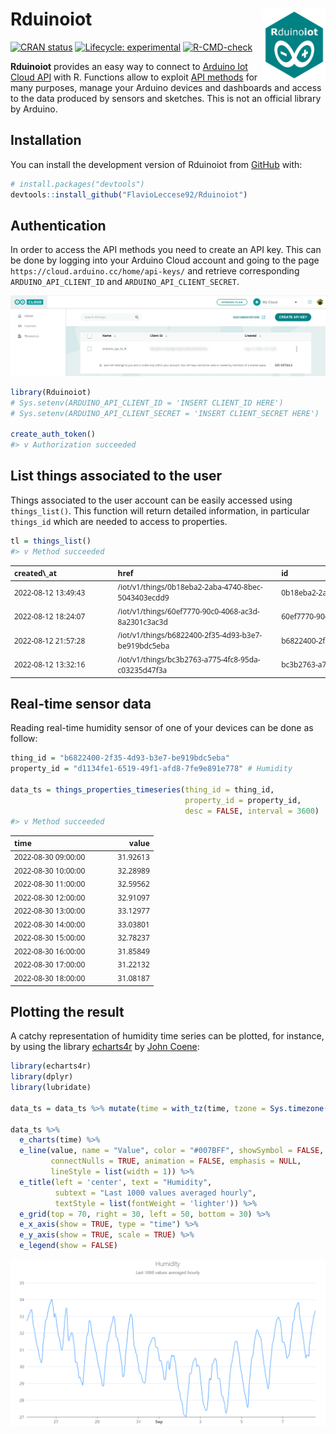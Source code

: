 
<!-- README.md is generated from README.Rmd. Please edit that file -->

# Rduinoiot <img src="man/figures/logo.png" align="right" width="100px">

<!-- badges: start -->

[![CRAN
status](https://www.r-pkg.org/badges/version/Rduinoiot)](https://CRAN.R-project.org/package=Rduinoiot)
[![Lifecycle:
experimental](https://img.shields.io/badge/lifecycle-experimental-orange.svg)](https://lifecycle.r-lib.org/articles/stages.html#experimental)
[![R-CMD-check](https://github.com/FlavioLeccese92/Rduinoiot/workflows/R-CMD-check/badge.svg)](https://github.com/FlavioLeccese92/Rduinoiot/actions)
<!-- badges: end -->

**Rduinoiot** provides an easy way to connect to [Arduino Iot Cloud
API](https://create.arduino.cc/iot/) with R. Functions allow to exploit
[API methods](https://www.arduino.cc/reference/en/iot/api/) for many
purposes, manage your Arduino devices and dashboards and access to the
data produced by sensors and sketches. This is not an official library
by Arduino.

## Installation

You can install the development version of Rduinoiot from
[GitHub](https://github.com/) with:

``` r
# install.packages("devtools")
devtools::install_github("FlavioLeccese92/Rduinoiot")
```

## Authentication

In order to access the API methods you need to create an API key. This
can be done by logging into your Arduino Cloud account and going to the
page `https://cloud.arduino.cc/home/api-keys/` and retrieve
corresponding `ARDUINO_API_CLIENT_ID` and `ARDUINO_API_CLIENT_SECRET`.

![](man/figures/readme-authentication.png)

``` r
library(Rduinoiot)
# Sys.setenv(ARDUINO_API_CLIENT_ID = 'INSERT CLIENT_ID HERE')
# Sys.setenv(ARDUINO_API_CLIENT_SECRET = 'INSERT CLIENT_SECRET HERE')

create_auth_token()
#> v Authorization succeeded
```

## List things associated to the user

Things associated to the user account can be easily accessed using
`things_list()`. This function will return detailed information, in
particular `things_id` which are needed to access to properties.

``` r
tl = things_list()
#> v Method succeeded
```

<table class=" lightable-paper table" style="font-family: &quot;Open Sans&quot;, sans-serif; width: auto !important; margin-left: auto; margin-right: auto; font-size: 12px; margin-left: auto; margin-right: auto;">
<thead>
<tr>
<th style="text-align:left;">
created\_at
</th>
<th style="text-align:left;">
href
</th>
<th style="text-align:left;">
id
</th>
<th style="text-align:left;">
name
</th>
<th style="text-align:right;">
properties\_count
</th>
<th style="text-align:left;">
sketch\_id
</th>
<th style="text-align:left;">
timezone
</th>
<th style="text-align:left;">
updated\_at
</th>
<th style="text-align:left;">
user\_id
</th>
<th style="text-align:left;">
device\_fqbn
</th>
<th style="text-align:left;">
device\_id
</th>
<th style="text-align:left;">
device\_name
</th>
<th style="text-align:left;">
device\_type
</th>
</tr>
</thead>
<tbody>
<tr>
<td style="text-align:left;min-width: 1.6in; ">
2022-08-12 13:49:43
</td>
<td style="text-align:left;min-width: 2.6in; ">
/iot/v1/things/0b18eba2-2aba-4740-8bec-5043403ecdd9
</td>
<td style="text-align:left;min-width: 2.6in; ">
0b18eba2-2aba-4740-8bec-5043403ecdd9
</td>
<td style="text-align:left;min-width: 2in; ">
Smart Garden
</td>
<td style="text-align:right;">
8
</td>
<td style="text-align:left;min-width: 2.6in; ">
7a8e48be-e77d-401c-8ef7-05bd6e7b4c27
</td>
<td style="text-align:left;">
America/New\_York
</td>
<td style="text-align:left;min-width: 1.6in; ">
2022-08-12 18:23:38
</td>
<td style="text-align:left;min-width: 2.6in; ">
fd39fa13-cbac-49ac-9316-cbdf452ba1c9
</td>
<td style="text-align:left;">
NA
</td>
<td style="text-align:left;min-width: 2.6in; ">
NA
</td>
<td style="text-align:left;">
NA
</td>
<td style="text-align:left;">
NA
</td>
</tr>
<tr>
<td style="text-align:left;min-width: 1.6in; ">
2022-08-12 18:24:07
</td>
<td style="text-align:left;min-width: 2.6in; ">
/iot/v1/things/60ef7770-90c0-4068-ac3d-8a2301c3ac3d
</td>
<td style="text-align:left;min-width: 2.6in; ">
60ef7770-90c0-4068-ac3d-8a2301c3ac3d
</td>
<td style="text-align:left;min-width: 2in; ">
Home Security Alarm
</td>
<td style="text-align:right;">
7
</td>
<td style="text-align:left;min-width: 2.6in; ">
87cbfdec-b965-4a04-814a-232f65ac2f8e
</td>
<td style="text-align:left;">
America/New\_York
</td>
<td style="text-align:left;min-width: 1.6in; ">
2022-08-12 18:42:09
</td>
<td style="text-align:left;min-width: 2.6in; ">
fd39fa13-cbac-49ac-9316-cbdf452ba1c9
</td>
<td style="text-align:left;">
NA
</td>
<td style="text-align:left;min-width: 2.6in; ">
NA
</td>
<td style="text-align:left;">
NA
</td>
<td style="text-align:left;">
NA
</td>
</tr>
<tr>
<td style="text-align:left;min-width: 1.6in; ">
2022-08-12 21:57:28
</td>
<td style="text-align:left;min-width: 2.6in; ">
/iot/v1/things/b6822400-2f35-4d93-b3e7-be919bdc5eba
</td>
<td style="text-align:left;min-width: 2.6in; ">
b6822400-2f35-4d93-b3e7-be919bdc5eba
</td>
<td style="text-align:left;min-width: 2in; ">
Personal Weather Station
</td>
<td style="text-align:right;">
5
</td>
<td style="text-align:left;min-width: 2.6in; ">
0ef1dc12-dd8f-477e-963a-f7734b5ff141
</td>
<td style="text-align:left;">
America/New\_York
</td>
<td style="text-align:left;min-width: 1.6in; ">
2022-08-12 21:59:46
</td>
<td style="text-align:left;min-width: 2.6in; ">
fd39fa13-cbac-49ac-9316-cbdf452ba1c9
</td>
<td style="text-align:left;">
arduino:samd:mkrwifi1010
</td>
<td style="text-align:left;min-width: 2.6in; ">
fa7ee291-8dc8-4713-92c7-9027969e4aa1
</td>
<td style="text-align:left;">
MFA
</td>
<td style="text-align:left;">
mkrwifi1010
</td>
</tr>
<tr>
<td style="text-align:left;min-width: 1.6in; ">
2022-08-12 13:32:16
</td>
<td style="text-align:left;min-width: 2.6in; ">
/iot/v1/things/bc3b2763-a775-4fc8-95da-c03235d47f3a
</td>
<td style="text-align:left;min-width: 2.6in; ">
bc3b2763-a775-4fc8-95da-c03235d47f3a
</td>
<td style="text-align:left;min-width: 2in; ">
Thinking About You
</td>
<td style="text-align:right;">
2
</td>
<td style="text-align:left;min-width: 2.6in; ">
3a558c37-f087-47e9-8f01-339b40fc6dd9
</td>
<td style="text-align:left;">
America/New\_York
</td>
<td style="text-align:left;min-width: 1.6in; ">
2022-08-12 13:40:06
</td>
<td style="text-align:left;min-width: 2.6in; ">
fd39fa13-cbac-49ac-9316-cbdf452ba1c9
</td>
<td style="text-align:left;">
NA
</td>
<td style="text-align:left;min-width: 2.6in; ">
NA
</td>
<td style="text-align:left;">
NA
</td>
<td style="text-align:left;">
NA
</td>
</tr>
</tbody>
</table>

## Real-time sensor data

Reading real-time humidity sensor of one of your devices can be done as
follow:

``` r
thing_id = "b6822400-2f35-4d93-b3e7-be919bdc5eba"
property_id = "d1134fe1-6519-49f1-afd8-7fe9e891e778" # Humidity

data_ts = things_properties_timeseries(thing_id = thing_id,
                                       property_id = property_id,
                                       desc = FALSE, interval = 3600)
#> v Method succeeded
```

<table class="table lightable-paper" style="font-size: 12px; margin-left: auto; margin-right: auto; font-family: &quot;Open Sans&quot;, sans-serif; width: auto !important; margin-left: auto; margin-right: auto;">
<thead>
<tr>
<th style="text-align:left;">
time
</th>
<th style="text-align:right;">
value
</th>
</tr>
</thead>
<tbody>
<tr>
<td style="text-align:left;min-width: 1.6in; ">
2022-08-30 09:00:00
</td>
<td style="text-align:right;">
31.92613
</td>
</tr>
<tr>
<td style="text-align:left;min-width: 1.6in; ">
2022-08-30 10:00:00
</td>
<td style="text-align:right;">
32.28989
</td>
</tr>
<tr>
<td style="text-align:left;min-width: 1.6in; ">
2022-08-30 11:00:00
</td>
<td style="text-align:right;">
32.59562
</td>
</tr>
<tr>
<td style="text-align:left;min-width: 1.6in; ">
2022-08-30 12:00:00
</td>
<td style="text-align:right;">
32.91097
</td>
</tr>
<tr>
<td style="text-align:left;min-width: 1.6in; ">
2022-08-30 13:00:00
</td>
<td style="text-align:right;">
33.12977
</td>
</tr>
<tr>
<td style="text-align:left;min-width: 1.6in; ">
2022-08-30 14:00:00
</td>
<td style="text-align:right;">
33.03801
</td>
</tr>
<tr>
<td style="text-align:left;min-width: 1.6in; ">
2022-08-30 15:00:00
</td>
<td style="text-align:right;">
32.78237
</td>
</tr>
<tr>
<td style="text-align:left;min-width: 1.6in; ">
2022-08-30 16:00:00
</td>
<td style="text-align:right;">
31.85849
</td>
</tr>
<tr>
<td style="text-align:left;min-width: 1.6in; ">
2022-08-30 17:00:00
</td>
<td style="text-align:right;">
31.22132
</td>
</tr>
<tr>
<td style="text-align:left;min-width: 1.6in; ">
2022-08-30 18:00:00
</td>
<td style="text-align:right;">
31.08187
</td>
</tr>
</tbody>
</table>

## Plotting the result

A catchy representation of humidity time series can be plotted, for
instance, by using the library
[echarts4r](https://echarts4r.john-coene.com/) by [John
Coene](https://john-coene.com/):

``` r
library(echarts4r)
library(dplyr)
library(lubridate)

data_ts = data_ts %>% mutate(time = with_tz(time, tzone = Sys.timezone()))

data_ts %>%
  e_charts(time) %>%
  e_line(value, name = "Value", color = "#007BFF", showSymbol = FALSE, smooth = TRUE,
         connectNulls = TRUE, animation = FALSE, emphasis = NULL,
         lineStyle = list(width = 1)) %>%
  e_title(left = 'center', text = "Humidity",
          subtext = "Last 1000 values averaged hourly",
          textStyle = list(fontWeight = 'lighter')) %>%
  e_grid(top = 70, right = 30, left = 50, bottom = 30) %>%
  e_x_axis(show = TRUE, type = "time") %>%
  e_y_axis(show = TRUE, scale = TRUE) %>%
  e_legend(show = FALSE)
```

![](man/figures/readme-example-3.png)
